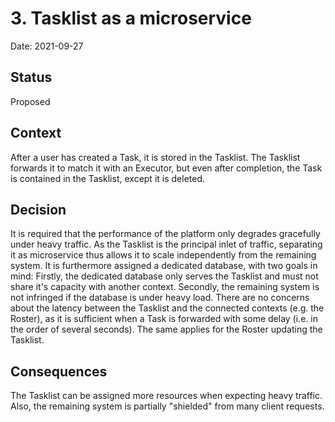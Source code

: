 # 3. Tasklist as a microservice

Date: 2021-09-27

## Status

Proposed

## Context

After a user has created a Task, it is stored in the Tasklist. The Tasklist forwards it to match it with an Executor, but even after completion, the Task is contained in the Tasklist, except it is deleted.

## Decision

It is required that the performance of the platform only degrades gracefully under heavy traffic. As the Tasklist is the principal inlet of traffic, separating it as microservice thus allows it to scale independently from the remaining system.
It is furthermore assigned a dedicated database, with two goals in mind: Firstly, the dedicated database only serves the Tasklist and must not share it's capacity with another context. Secondly, the remaining system is not infringed if the database is under heavy load.
There are no concerns about the latency between the Tasklist and the connected contexts (e.g. the Roster), as it is sufficient when a Task is forwarded with some delay (i.e. in the order of several seconds). The same applies for the Roster updating the Tasklist.

## Consequences

The Tasklist can be assigned more resources when expecting heavy traffic. Also, the remaining system is partially "shielded" from many client requests.